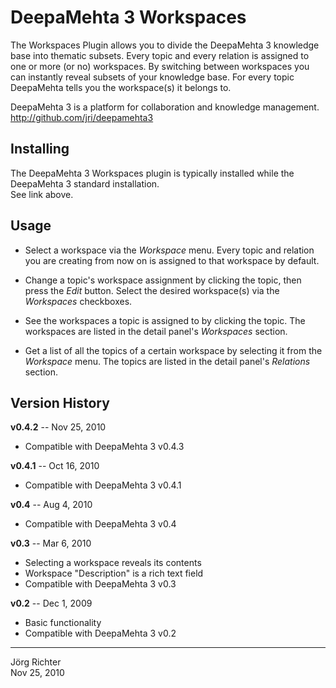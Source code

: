 
DeepaMehta 3 Workspaces
=======================

The Workspaces Plugin allows you to divide the DeepaMehta 3 knowledge base into thematic subsets.
Every topic and every relation is assigned to one or more (or no) workspaces.
By switching between workspaces you can instantly reveal subsets of your knowledge base.
For every topic DeepaMehta tells you the workspace(s) it belongs to.

DeepaMehta 3 is a platform for collaboration and knowledge management.  
<http://github.com/jri/deepamehta3>


Installing
----------

The DeepaMehta 3 Workspaces plugin is typically installed while the DeepaMehta 3 standard installation.  
See link above.


Usage
-----

* Select a workspace via the *Workspace* menu. Every topic and relation you are creating
  from now on is assigned to that workspace by default.

* Change a topic's workspace assignment by clicking the topic, then press the *Edit* button.
  Select the desired workspace(s) via the *Workspaces* checkboxes.

* See the workspaces a topic is assigned to by clicking the topic.
  The workspaces are listed in the detail panel's *Workspaces* section.

* Get a list of all the topics of a certain workspace by selecting it from the *Workspace* menu.
  The topics are listed in the detail panel's *Relations* section.


Version History
---------------

**v0.4.2** -- Nov 25, 2010

* Compatible with DeepaMehta 3 v0.4.3

**v0.4.1** -- Oct 16, 2010

* Compatible with DeepaMehta 3 v0.4.1

**v0.4** -- Aug 4, 2010

* Compatible with DeepaMehta 3 v0.4

**v0.3** -- Mar 6, 2010

* Selecting a workspace reveals its contents
* Workspace "Description" is a rich text field
* Compatible with DeepaMehta 3 v0.3

**v0.2** -- Dec 1, 2009

* Basic functionality
* Compatible with DeepaMehta 3 v0.2


------------
Jörg Richter  
Nov 25, 2010
